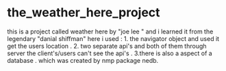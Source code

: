 # the_weather_here_project
this is a project called weather here by "joe lee " and i learned it from the legendary "danial shiffman"
here i used :  1. the navigator object and used it get the users location . 
               2. two separate api's and both of them through server the client's/users can't see the 
                  api's .
               3.there is also a aspect of a database . which was created by nmp package nedb.
